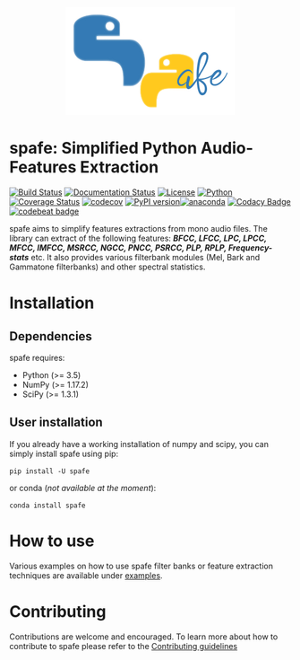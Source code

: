 <p align="center">
<img src="logo.jpg">
</p>

spafe: Simplified Python Audio-Features Extraction
==================================================

[![Build Status](https://travis-ci.org/SuperKogito/spafe.svg?branch=master)](https://travis-ci.org/SuperKogito/spafe) [![Documentation Status](https://readthedocs.org/projects/spafe/badge/?version=latest)](https://spafe.readthedocs.io/en/latest/?badge=latest) [![License](https://img.shields.io/badge/license-BSD%203--Clause%20License%20(Revised)%20-blue)](https://github.com/SuperKogito/spafe/blob/master/LICENSE) [![Python](https://img.shields.io/badge/python-3.5%20%7C%203.6%20%7C%203.7-blue)](https://www.python.org/doc/versions/) [![Coverage Status](https://coveralls.io/repos/github/SuperKogito/spafe/badge.svg?branch=master)](https://coveralls.io/github/SuperKogito/spafe?branch=master) [![codecov](https://codecov.io/gh/SuperKogito/spafe/branch/master/graph/badge.svg)](https://codecov.io/gh/SuperKogito/spafe) [![PyPI version](https://badge.fury.io/py/spafe.svg)](https://badge.fury.io/py/spafe)[![anaconda](https://anaconda.org/superkogito/spafe/badges/version.svg)](https://anaconda.org/SuperKogito/spafe) [![Codacy Badge](https://api.codacy.com/project/badge/Grade/e94b18b0e9a040d4bc30d478879f86eb)](https://www.codacy.com/manual/SuperKogito/spafe?utm_source=github.com&utm_medium=referral&utm_content=SuperKogito/spafe&utm_campaign=Badge_Grade) [![codebeat badge](https://codebeat.co/badges/97f81ec3-b8a3-42ff-a9f5-f6cf165f4448)](https://codebeat.co/projects/github-com-superkogito-spafe-master)

spafe aims to simplify features extractions from mono audio files. The library can extract of the following features: ***BFCC, LFCC, LPC, LPCC, MFCC, IMFCC, MSRCC, NGCC, PNCC, PSRCC, PLP, RPLP, Frequency-stats*** etc. It also provides various filterbank modules (Mel, Bark and Gammatone filterbanks) and other spectral statistics.

Installation
============

Dependencies
------------

spafe requires:

-	Python (>= 3.5)
-	NumPy (>= 1.17.2)
-	SciPy (>= 1.3.1)

User installation
-----------------

If you already have a working installation of numpy and scipy, you can simply install spafe using pip:

```
pip install -U spafe
```

or conda (*not available at the moment*\):

```
conda install spafe
```

How to use
==========

Various examples on how to use spafe filter banks or feature extraction techniques are available under [examples](https://github.com/SuperKogito/spafe/tree/master/examples).

Contributing
============

Contributions are welcome and encouraged. To learn more about how to contribute to spafe please refer to the [Contributing guidelines](https://github.com/SuperKogito/spafe/blob/master/CONTRIBUTING.md)
